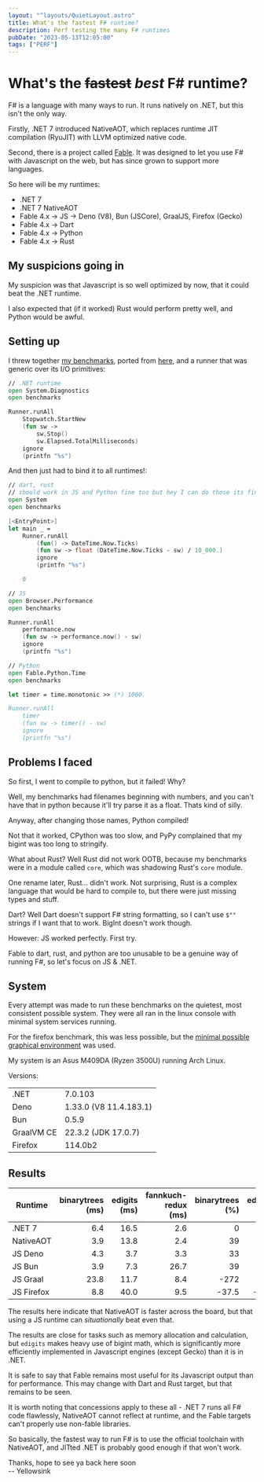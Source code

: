 ```yaml
---
layout: "^layouts/QuietLayout.astro"
title: What's the fastest F# runtime?
description: Perf testing the many F# runtimes
pubDate: "2023-05-13T12:05:00"
tags: ["PERF"]
---
```


# What's the ~~fastest~~ _best_ F# runtime?

F# is a language with many ways to run. It runs natively on .NET, but this isn't the only way.

Firstly, .NET 7 introduced NativeAOT, which replaces runtime JIT compilation (RyuJIT) with LLVM optimized native code.

Second, there is a project called [Fable](https://fable.io).
It was designed to let you use F# with Javascript on the web, but has since grown to support more languages.

So here will be my runtimes:

- .NET 7
- .NET 7 NativeAOT
- Fable 4.x -> JS -> Deno (V8), Bun (JSCore), GraalJS, Firefox (Gecko)
- Fable 4.x -> Dart
- Fable 4.x -> Python
- Fable 4.x -> Rust

## My suspicions going in

My suspicion was that Javascript is so well optimized by now, that it could beat the .NET runtime.

I also expected that (if it worked) Rust would perform pretty well, and Python would be awful.

## Setting up

I threw together [my benchmarks](https://github.com/yellowsink/qs-fsharp-benchmarks),
ported from [here](https://programming-language-benchmarks.vercel.app),
and a runner that was generic over its I/O primitives:

```fsharp
// .NET runtime
open System.Diagnostics
open benchmarks

Runner.runAll
    Stopwatch.StartNew
    (fun sw ->
        sw.Stop()
        sw.Elapsed.TotalMilliseconds)
    ignore
    (printfn "%s")
```

And then just had to bind it to all runtimes!:

```fsharp
// dart, rust
// should work in JS and Python fine too but hey I can do those its fine :p
open System
open benchmarks

[<EntryPoint>]
let main _ =
    Runner.runAll
        (fun() -> DateTime.Now.Ticks)
        (fun sw -> float (DateTime.Now.Ticks - sw) / 10_000.)
        ignore
        (printfn "%s")

    0
```

```fsharp
// JS
open Browser.Performance
open benchmarks

Runner.runAll
    performance.now
    (fun sw -> performance.now() - sw)
    ignore
    (printfn "%s")
```

```fsharp
// Python
open Fable.Python.Time
open benchmarks

let timer = time.monotonic >> (*) 1000.

Runner.runAll
    timer
    (fun sw -> timer() - sw)
    ignore
    (printfn "%s")
```

## Problems I faced

So first, I went to compile to python, but it failed! Why?

Well, my benchmarks had filenames beginning with numbers,
and you can't have that in python because it'll try parse it as a float.
Thats kind of silly.

Anyway, after changing those names, Python compiled!

Not that it worked, CPython was too slow, and PyPy complained that my bigint
was too long to stringify.

What about Rust? Well Rust did not work OOTB, because my benchmarks
were in a module called `core`, which was shadowing Rust's `core` module.

One rename later, Rust... didn't work. Not surprising, Rust is a complex
language that would be hard to compile to, but there were just missing types and stuff.

Dart? Well Dart doesn't support F# string formatting,
so I can't use `$""` strings if I want that to work.
BigInt doesn't work though.

However: JS worked perfectly. First try.

Fable to dart, rust, and python are too unusable to be a genuine way of running F#, so let's focus on JS & .NET.

## System

Every attempt was made to run these benchmarks on the quietest, most consistent possible system.
They were all ran in the linux console with minimal system services running.

For the firefox benchmark, this was less possible, but the
[minimal possible graphical environment](https://github.com/ValveSoftware/gamescope) was used.

My system is an Asus M409DA (Ryzen 3500U) running Arch Linux.

Versions:

|            |                        |
| ---------- | ---------------------- |
| .NET       | 7.0.103                |
| Deno       | 1.33.0 (V8 11.4.183.1) |
| Bun        | 0.5.9                  |
| GraalVM CE | 22.3.2 (JDK 17.0.7)    |
| Firefox    | 114.0b2                |

## Results

<div class="overflow-x-auto children:w-max mb-2">
    
| Runtime    | binarytrees (ms) | edigits (ms) | fannkuch-redux (ms) | binarytrees (%) | edigits (%) | fannkuch-redux (%) |
| ---------- | ---------------: | -----------: | ------------------: | --------------: | ----------: | -----------------: |
| .NET 7     |              6.4 |         16.5 |                 2.6 |               0 |           0 |                  0 |
| NativeAOT  |              3.9 |         13.8 |                 2.4 |              39 |          16 |                  8 |
| JS Deno    |              4.3 |          3.7 |                 3.3 |              33 |          78 |                -27 |
| JS Bun     |              3.9 |          7.3 |                26.7 |              39 |          56 |               -927 |
| JS Graal   |             23.8 |         11.7 |                 8.4 |            -272 |          29 |               -223 |
| JS Firefox |              8.8 |         40.0 |                 9.5 |           -37.5 |        -142 |               -265 |
</div>

The results here indicate that NativeAOT is faster across the board,
but that using a JS runtime can _situationally_ beat even that.

The results are close for tasks such as memory allocation and calculation,
but `edigits` makes heavy use of bigint math, which is significantly more efficiently
implemented in Javascript engines (except Gecko) than it is in .NET.

It is safe to say that Fable remains most useful for its Javascript output than for performance.
This may change with Dart and Rust target, but that remains to be seen.

It is worth noting that concessions apply to these all - .NET 7 runs all F# code flawlessly,
NativeAOT cannot reflect at runtime,
and the Fable targets can't properly use non-fable libraries.

So basically, the fastest way to run F# is to use the official toolchain with NativeAOT,
and JITted .NET is probably good enough if that won't work.

Thanks, hope to see ya back here soon<br/>
-- Yellowsink
